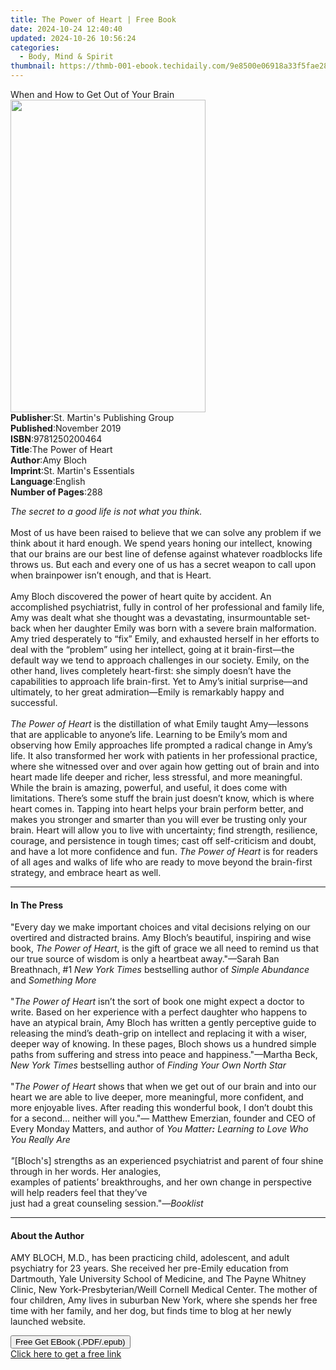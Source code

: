 ```yaml
---
title: The Power of Heart | Free Book
date: 2024-10-24 12:40:40
updated: 2024-10-26 10:56:24
categories:
  - Body, Mind & Spirit
thumbnail: https://thmb-001-ebook.techidaily.com/9e8500e06918a33f5fae28297baaaad5dd0514a27f8b7d4b93f2455287ebccb8.jpg
---
```

<main id="book-container">
  <div class="flex flex-col">
    <div class="book-brief flex-1 py-6 px-4 sm:p-6 md:py-10 md:px-8">
      <!-- brief-->
      <div class="book-brief-main">When and How to Get Out of Your Brain</div>
    </div>
    <div
      class="book-meta-info flex-1 grid gap-4 col-start-1 col-end-3 row-start-1 sm:mb-6 sm:grid-cols-4 lg:gap-6 lg:col-start-2 lg:row-end-6 lg:row-span-6 lg:mb-0"
    >
      <div
        class="book-meta-info-left place-content-center mt-4 p-4 text-sm leading-6 col-start-2 col-span-2 dark:text-slate-400"
      >
        <img
          class="w-full h-500 object-cover rounded-lg sm:h-255 sm:col-span-2 lg:col-span-full"
          src="https://img-001-ebook.techidaily.com/ac965a304127e831ef3a430c7605d8a18d81a1576b121fdc1f5ce7e37b91647a.jpg"
          alt=""
          width="312"
          height="500"
        />
      </div>
      <div
        class="book-meta-info-right mt-2 col-start-1 row-start-2 col-span-3 self-center"
      >
        <!-- meta data  -->
        <div class="flex flex-col px-4 md:px-8">
          <div class="flex-1">
            <strong>Publisher</strong>:<span class="px-2"
              >St. Martin&#39;s Publishing Group</span
            >
          </div>
          <div class="flex-1">
            <strong>Published</strong>:<span class="px-2">November 2019</span>
          </div>
          <div class="flex-1">
            <strong>ISBN</strong>:<span class="px-2">9781250200464</span>
          </div>
          <div class="flex-1">
            <strong>Title</strong>:<span class="px-2">The Power of Heart</span>
          </div>
          <div class="flex-1">
            <strong>Author</strong>:<span class="px-2">Amy Bloch</span>
          </div>
          <div class="flex-1">
            <strong>Imprint</strong>:<span class="px-2"
              >St. Martin&#39;s Essentials</span
            >
          </div>
          <div class="flex-1">
            <strong>Language</strong>:<span class="px-2">English</span>
          </div>
          <div class="flex-1">
            <strong>Number of Pages</strong>:<span class="px-2">288</span>
          </div>
        </div>
      </div>
    </div>
    <div class="book-description flex-1 py-6 px-4 sm:p-6 md:py-10 md:px-8">
      <div class="book-description-main">
        <div accordion-content="" id="description">
          <p>
            <i>The secret to a good life is not what you think.</i><br /><br />
            Most of us have been raised to believe that we can solve any problem
            if we think about it hard enough. We spend years honing our
            intellect, knowing that our brains are our best line of defense
            against whatever roadblocks life throws us. But each and every one
            of us has a secret weapon to call upon when brainpower isn’t enough,
            and that is Heart. <br /><br />Amy Bloch discovered the power of
            heart quite by accident. An accomplished psychiatrist, fully in
            control of her professional and family life, Amy was dealt what she
            thought was a devastating, insurmountable set-back when her daughter
            Emily was born with a severe brain malformation. Amy tried
            desperately to “fix” Emily, and exhausted herself in her efforts to
            deal with the “problem” using her intellect, going at it
            brain-first—the default way we tend to approach challenges in our
            society. Emily, on the other hand, lives completely heart-first: she
            simply doesn’t have the capabilities to approach life brain-first.
            Yet to Amy’s initial surprise—and ultimately, to her great
            admiration—Emily is remarkably happy and successful. <br />
            <i
              ><br />
              The Power of Heart</i
            >
            is the distillation of what Emily taught Amy—lessons that are
            applicable to anyone’s life. Learning to be Emily’s mom and
            observing how Emily approaches life prompted a radical change in
            Amy’s life. It also transformed her work with patients in her
            professional practice, where she witnessed over and over again how
            getting out of brain and into heart made life deeper and richer,
            less stressful, and more meaningful. While the brain is amazing,
            powerful, and useful, it does come with limitations. There’s some
            stuff the brain just doesn’t know, which is where heart comes in.
            Tapping into heart helps your brain perform better, and makes you
            stronger and smarter than you will ever be trusting only your brain.
            Heart will allow you to live with uncertainty; find strength,
            resilience, courage, and persistence in tough times; cast off
            self-criticism and doubt, and have a lot more confidence and fun.
            <i>The Power of Heart</i> is for readers of all ages and walks of
            life who are ready to move beyond the brain-first strategy, and
            embrace heart as well.
          </p>
        </div>
        <div class="accordion-fader"></div>
      </div>
    </div>
    <div class="book-excerpts flex-1 py-6 px-4 sm:p-6 md:py-10 md:px-8">
      <!-- excerpts-->
      <div class="book-excerpts-main">
        <hr />
        <h4 class="placeholder placeholder-heading">
          <span>In The Press</span>
        </h4>
        <p></p>
        <p>
          "Every day we make important choices and vital decisions relying on
          our overtired and distracted brains. Amy Bloch’s beautiful, inspiring
          and wise book, <i>The Power of Heart</i>, is the gift of grace we all
          need to remind us that our true source of wisdom is only a heartbeat
          away."—Sarah Ban Breathnach, #1 <i>New York Times</i> bestselling
          author of <i>Simple Abundance</i> and
          <i>Something More<br /><br /></i>"<i>The Power of Heart</i> isn’t the
          sort of book one might expect a doctor to write. Based on her
          experience with a perfect daughter who happens to have an atypical
          brain, Amy Bloch has written a gently perceptive guide to releasing
          the mind’s death-grip on intellect and replacing it with a wiser,
          deeper way of knowing. In these pages, Bloch shows us a hundred simple
          paths from suffering and stress into peace and happiness."—Martha
          Beck, <i>New York Times</i> bestselling author of
          <i>Finding Your Own North Star <br /><br /></i>"<i
            >The Power of Heart</i
          >
          shows that when we get out of our brain and into our heart we are able
          to live deeper, more meaningful, more confident, and more enjoyable
          lives. After reading this wonderful book, I don’t doubt this for a
          second… neither will you."— Matthew Emerzian, founder and CEO of Every
          Monday Matters, and author of
          <i>You Matter<b>:</b> Learning to Love Who You Really Are</i> <br /><i
            ><br />"</i
          >[Bloch's] strengths as an experienced psychiatrist and parent of four
          shine through in her words. Her analogies,<br />examples of patients’
          breakthroughs, and her own change in perspective will help readers
          feel that they’ve<br />just had a great counseling session."—<i
            >Booklist<br
          /></i>
        </p>
        <p></p>
      </div>
    </div>
    <div class="book-about-author flex-1 py-6 px-4 sm:p-6 md:py-10 md:px-8">
      <!-- about author-->
      <div class="book-main-author-main">
        <hr />
        <h4 class="placeholder placeholder-heading">
          <span>About the Author</span>
        </h4>
        <p>
          AMY BLOCH, M.D., has been practicing child, adolescent, and adult
          psychiatry for 23 years. She received her pre-Emily education from
          Dartmouth, Yale University School of Medicine, and The Payne Whitney
          Clinic, New York-Presbyterian/Weill Cornell Medical Center. The mother
          of four children, Amy lives in suburban New York, where she spends her
          free time with her family, and her dog, but finds time to blog at her
          newly launched website.
        </p>
      </div>
    </div>
    <div class="book-free-get flex-1 py-6 px-4 sm:p-6 md:py-10 md:px-8">
      <button
        id="btn-free-get"
        class="bg-blue-500 hover:bg-blue-700 text-white font-bold py-2 px-4 rounded"
      >
        Free Get EBook (.PDF/.epub)
      </button>
      <div id="countdown-display" class="px-2 text-lg mt-2"></div>
      <a
        id="free-link"
        class="hidden bg-blue-500 hover:bg-blue-700 text-white font-bold py-2 px-4 rounded"
        href="https://www.ebooks.com/en-us/book/209625088/the-power-of-heart/amy-bloch/"
        target="_blank"
        >Click here to get a free link</a
      >
    </div>
    <script>
      let countdownTime = 0;
      let countdownInterval = null;
      document
        .getElementById('btn-free-get')
        .addEventListener('click', startCountdown);
      function startCountdown() {
        countdownTime = new Date().getTime() + 60000 * 3;
        countdownInterval = setInterval(updateCountdown, 1000);
        document.getElementById('btn-free-get').disabled = true;
        document
          .getElementById('btn-free-get')
          .classList.add('bg-gray-500', 'cursor-not-allowed');
      }
      function updateCountdown() {
        let currentTime = new Date().getTime();
        let timeLeft = countdownTime - currentTime;
        let secondsLeft = Math.floor(timeLeft / 1000);
        document.getElementById('countdown-display').innerHTML =
          `Remaining time: ${secondsLeft} seconds.`;
        if (secondsLeft <= 0) {
          clearInterval(countdownInterval);
          document.getElementById('btn-free-get').classList.add('hidden');
          document.getElementById('free-link').classList.remove('hidden');
          document.getElementById('countdown-display').innerHTML = '';
        }
      }
    </script>
  </div>
</main>
